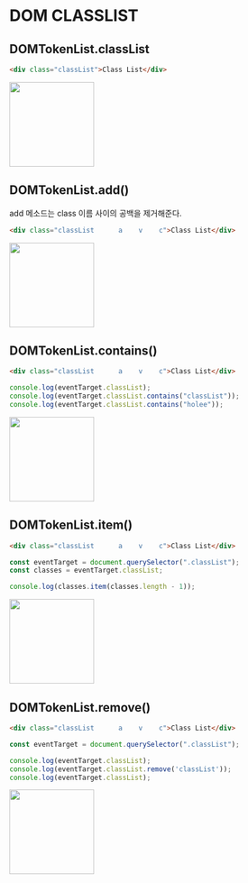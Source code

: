 # DOM CLASSLIST

## DOMTokenList.classList

```html
<div class="classList">Class List</div>
```

<img src="https://user-images.githubusercontent.com/22424891/127731956-87f85cb7-4ccf-454d-b3c5-521480bc7cac.png" height="150px" />

## DOMTokenList.add()

add 메소드는 class 이름 사이의 공백을 제거해준다.

```html
<div class="classList      a    v    c">Class List</div>
```

<img src="https://user-images.githubusercontent.com/22424891/127731990-1aeb6d03-d5da-4e38-9d31-3e29dbdd288e.png" height="150px" />

## DOMTokenList.contains()

```html
<div class="classList      a    v    c">Class List</div>
```

```js
console.log(eventTarget.classList);
console.log(eventTarget.classList.contains("classList"));
console.log(eventTarget.classList.contains("holee"));
```

<img src="https://user-images.githubusercontent.com/22424891/127732079-65b7a5dd-bef3-4ff3-aaac-6104e2535d54.png" height="150px" />

## DOMTokenList.item()

```html
<div class="classList      a    v    c">Class List</div>
```

```js
const eventTarget = document.querySelector(".classList");
const classes = eventTarget.classList;

console.log(classes.item(classes.length - 1));
```

<img src="https://user-images.githubusercontent.com/22424891/127732249-0a61da17-3085-4641-a60d-2e30ffc47ddb.png" height="150px" />

## DOMTokenList.remove()

```html
<div class="classList      a    v    c">Class List</div>
```

```js
const eventTarget = document.querySelector(".classList");

console.log(eventTarget.classList);
console.log(eventTarget.classList.remove('classList'));
console.log(eventTarget.classList);
```

<img src="https://user-images.githubusercontent.com/22424891/127732341-2a48a7af-ef45-49d6-90f4-d46f480d276d.png" height="150px" />